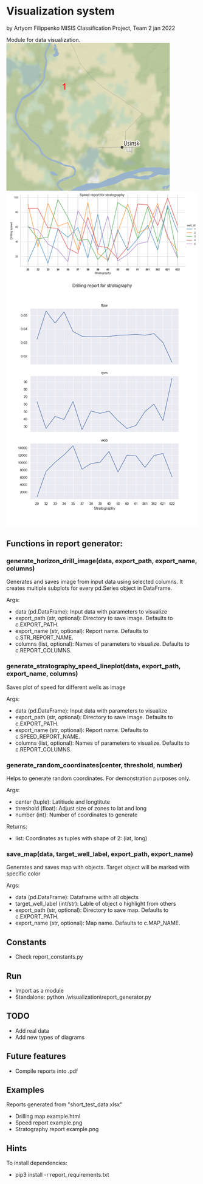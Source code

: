 # Visualization system
by Artyom Filippenko
MISIS Classification Project, Team 2
jan 2022


Module for data visualization.
![изображение](https://github.com/KseniiaKolesnichenko/MISIS-recomendation-systems-/blob/main/visualization/Map%20image%20example.png)
![изображение](https://github.com/KseniiaKolesnichenko/MISIS-recomendation-systems-/blob/main/visualization/Speed%20report%20example.png)
![изображение](https://github.com/KseniiaKolesnichenko/MISIS-recomendation-systems-/blob/main/visualization/Stratography%20report%20example.png)


## Functions in report generator:
### generate_horizon_drill_image(data, export_path, export_name, columns)
Generates and saves image from input data using selected columns.
It creates multiple subplots for every pd.Series object in DataFrame.

Args:
- data (pd.DataFrame): Input data with parameters to visualize
- export_path (str, optional): Directory to save image. Defaults to c.EXPORT_PATH.
- export_name (str, optional): Report name. Defaults to c.STR_REPORT_NAME.
- columns (list, optional): Names of parameters to visualize. Defaults to c.REPORT_COLUMNS.

### generate_stratography_speed_lineplot(data, export_path, export_name, columns)
Saves plot of speed for different wells as image

Args:
- data (pd.DataFrame): Input data with parameters to visualize
- export_path (str, optional): Directory to save image. Defaults to c.EXPORT_PATH.
- export_name (str, optional): Report name. Defaults to c.SPEED_REPORT_NAME.
- columns (list, optional): Names of parameters to visualize. Defaults to c.REPORT_COLUMNS.


### generate_random_coordinates(center, threshold, number)
Helps to generate random coordinates.
For demonstration purposes only.

Args:
- center (tuple): Latitiude and longtitute
- threshold (float): Adjust size of zones to lat and long
- number (int): Number of coordinates to generate

Returns:
- list: Coordinates as tuples with shape of 2: (lat, long)

### save_map(data, target_well_label, export_path, export_name)
Generates and saves map with objects.
Target object will be marked with specific color

Args:
- data (pd.DataFrame): Dataframe withh all objects
- target_well_label (int/str): Lable of object o highlight from others
- export_path (str, optional): Directory to save map. Defaults to c.EXPORT_PATH.
- export_name (str, optional): Map name. Defaults to c.MAP_NAME.

## Constants
- Check report_constants.py

## Run
- Import as a module
- Standalone: python .\visualization\report_generator.py

## TODO
- Add real data
- Add new types of diagrams

## Future features
- Compile reports into .pdf

## Examples
Reports generated from "short_test_data.xlsx"
- Drilling map example.html
- Speed report example.png
- Stratography report example.png

## Hints
To install dependencies:
- pip3 install -r report_requirements.txt
